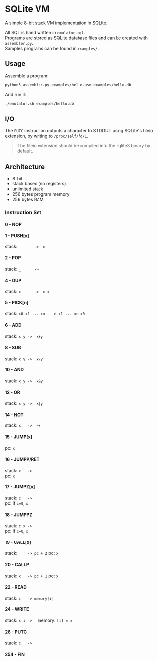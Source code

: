 # SQLite VM

A simple 8-bit stack VM implementation in SQLite.  

All SQL is hand written in `emulator.sql`.  
Programs are stored as SQLite database files and can be created with `assembler.py`.  
Samples programs can be found in `examples/`.  

## Usage

Assemble a program:
```sh
python3 assembler.py examples/hello.asm examples/hello.db
```

And run it:

```sh
./emulator.sh examples/hello.db
```

## I/O

The `PUTC` instruction outputs a character to STDOUT using SQLite's fileio
extension, by writing to `/proc/self/fd/1`.

> The fileio extension should be compiled into the sqlite3 binary by default.

## Architecture

* 8-bit
* stack based (no registers)
* unlimited stack
* 256 bytes program memory
* 256 bytes RAM

### Instruction Set

#### 0 - NOP

#### 1 - PUSH[x]
stack: `       ->  x`

#### 2 - POP
stack: `_      ->  `

#### 4 - DUP
stack: `x      ->  x x`

#### 5 - PICK[n]
stack: `x0 x1 ... xn   -> x1 ... xn x0`

#### 6 - ADD
stack: `x y ->  x+y`

#### 8 - SUB
stack: `x y ->  x-y`

#### 10 - AND
stack: `x y ->  x&y`

#### 12 - OR
stack: `x y ->  x|y`

#### 14 - NOT
stack: `x   ->  ~x`

#### 15 - JUMP[x]
pc: `x`

#### 16 - JUMPP/RET
stack: `x   ->  `  
pc: `x`

#### 17 - JUMPZ[x]
stack: `c   ->  `  
pc: if `c=0`, `x`

#### 18 - JUMPPZ
stack: `c x ->  `  
pc: if `c=0`, `x`

#### 19 - CALL[x]
stack: `    -> pc + 2`
pc: `x`

#### 20 - CALLP
stack: `x   -> pc + 1`
pc: `x`

#### 22 - READ
stack: `i   -> memory[i]`

#### 24 - WRITE
stack: `x i ->  `
memory: `[i] = x`

#### 26 - PUTC
stack: `c   ->  `

#### 254 - FIN
